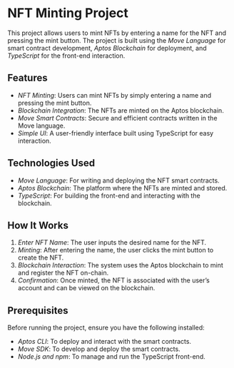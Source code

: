 # NFT Minting Project

This project allows users to mint NFTs by entering a name for the NFT and pressing the mint button. The project is built using the *Move Language* for smart contract development, *Aptos Blockchain* for deployment, and *TypeScript* for the front-end interaction.

## Features
- *NFT Minting*: Users can mint NFTs by simply entering a name and pressing the mint button.
- *Blockchain Integration*: The NFTs are minted on the Aptos blockchain.
- *Move Smart Contracts*: Secure and efficient contracts written in the Move language.
- *Simple UI*: A user-friendly interface built using TypeScript for easy interaction.

## Technologies Used
- *Move Language*: For writing and deploying the NFT smart contracts.
- *Aptos Blockchain*: The platform where the NFTs are minted and stored.
- *TypeScript*: For building the front-end and interacting with the blockchain.

## How It Works
1. *Enter NFT Name*: The user inputs the desired name for the NFT.
2. *Minting*: After entering the name, the user clicks the mint button to create the NFT.
3. *Blockchain Interaction*: The system uses the Aptos blockchain to mint and register the NFT on-chain.
4. *Confirmation*: Once minted, the NFT is associated with the user’s account and can be viewed on the blockchain.

## Prerequisites
Before running the project, ensure you have the following installed:
- *Aptos CLI*: To deploy and interact with the smart contracts.
- *Move SDK*: To develop and deploy the smart contracts.
- *Node.js and npm*: To manage and run the TypeScript front-end.
